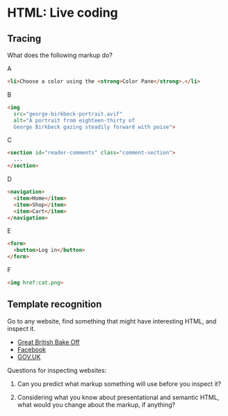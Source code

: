 # HTML: Live coding

## Tracing

What does the following markup do?

A
```html
<li>Choose a color using the <strong>Color Pane</strong>.</li>
```

B
```html
<img
  src="george-birkbeck-portrait.avif"
  alt="A portrait from eighteen-thirty of 
  George Birkbeck gazing steadily forward with poise">
```

C
```html
<section id="reader-comments" class="comment-section">
  ...
</section>
```

D
```html
<navigation>
  <item>Home</item>
  <item>Shop</item>
  <item>Cart</item>
</navigation>
```

E
```html
<form>
  <button>Log in</button>
</form>
```

F
```html
<img href:cat.png>
```

## Template recognition

Go to any website, find something that might have interesting HTML, and inspect it.

* [Great British Bake Off](https://thegreatbritishbakeoff.co.uk/)
* [Facebook](https://facebook.com/)
* [GOV.UK](https://www.gov.uk/)

Questions for inspecting websites:

1. Can you predict what markup something will use before you inspect it?

2. Considering what you know about presentational and semantic HTML,
   what would you change about the markup, if anything?
